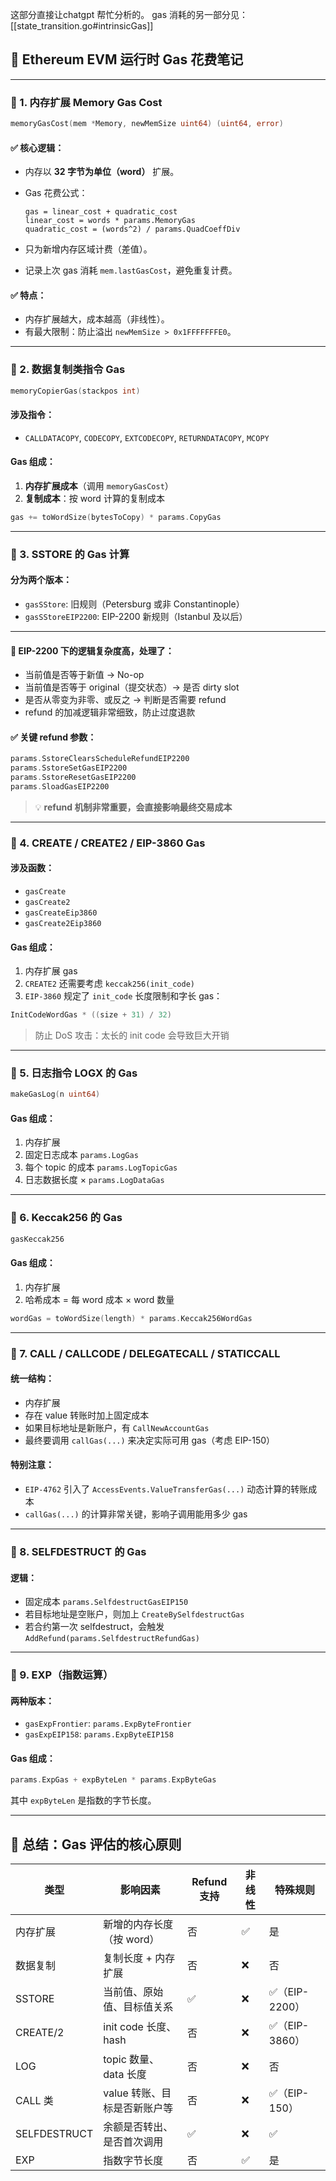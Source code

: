 这部分直接让chatgpt 帮忙分析的。
gas 消耗的另一部分见：
[[state_transition.go#intrinsicGas]]


## 🧠 Ethereum EVM 运行时 Gas 花费笔记

---

### 📌 1. **内存扩展 Memory Gas Cost**

```go
memoryGasCost(mem *Memory, newMemSize uint64) (uint64, error)
```

#### ✅ 核心逻辑：

- 内存以 **32 字节为单位（word）** 扩展。
    
- Gas 花费公式：
    
    ```
    gas = linear_cost + quadratic_cost
    linear_cost = words * params.MemoryGas
    quadratic_cost = (words^2) / params.QuadCoeffDiv
    ```
    
- 只为新增内存区域计费（差值）。
    
- 记录上次 gas 消耗 `mem.lastGasCost`，避免重复计费。
    

#### ✅ 特点：

- 内存扩展越大，成本越高（非线性）。
- 有最大限制：防止溢出 `newMemSize > 0x1FFFFFFFE0`。

---

### 📌 2. **数据复制类指令 Gas**

```go
memoryCopierGas(stackpos int)
```

#### 涉及指令：

- `CALLDATACOPY`, `CODECOPY`, `EXTCODECOPY`, `RETURNDATACOPY`, `MCOPY`

#### Gas 组成：

1. **内存扩展成本**（调用 `memoryGasCost`）
2. **复制成本**：按 word 计算的复制成本

```go
gas += toWordSize(bytesToCopy) * params.CopyGas
```

---

### 📌 3. **SSTORE 的 Gas 计算**

#### 分为两个版本：

- `gasSStore`: 旧规则（Petersburg 或非 Constantinople）
- `gasSStoreEIP2200`: EIP-2200 新规则（Istanbul 及以后）

---

#### 📍 EIP-2200 下的逻辑复杂度高，处理了：

- 当前值是否等于新值 → No-op
- 当前值是否等于 original（提交状态）→ 是否 dirty slot
- 是否从零变为非零、或反之 → 判断是否需要 refund
- refund 的加减逻辑非常细致，防止过度退款

#### ✅ 关键 refund 参数：

```go
params.SstoreClearsScheduleRefundEIP2200
params.SstoreSetGasEIP2200
params.SstoreResetGasEIP2200
params.SloadGasEIP2200
```

> 💡 **refund 机制非常重要，会直接影响最终交易成本**

---

### 📌 4. **CREATE / CREATE2 / EIP-3860 Gas**

#### 涉及函数：

- `gasCreate`
- `gasCreate2`
- `gasCreateEip3860`
- `gasCreate2Eip3860`

#### Gas 组成：

1. 内存扩展 gas
2. `CREATE2` 还需要考虑 `keccak256(init_code)`
3. `EIP-3860` 规定了 `init_code` 长度限制和字长 gas：

```go
InitCodeWordGas * ((size + 31) / 32)
```

> 防止 DoS 攻击：太长的 init code 会导致巨大开销

---

### 📌 5. **日志指令 LOGX 的 Gas**

```go
makeGasLog(n uint64)
```

#### Gas 组成：

1. 内存扩展
2. 固定日志成本 `params.LogGas`
3. 每个 topic 的成本 `params.LogTopicGas`
4. 日志数据长度 × `params.LogDataGas`

---

### 📌 6. **Keccak256 的 Gas**

```go
gasKeccak256
```

#### Gas 组成：

1. 内存扩展
2. 哈希成本 = 每 word 成本 × word 数量

```go
wordGas = toWordSize(length) * params.Keccak256WordGas
```

---

### 📌 7. **CALL / CALLCODE / DELEGATECALL / STATICCALL**

#### 统一结构：

- 内存扩展
- 存在 value 转账时加上固定成本
- 如果目标地址是新账户，有 `CallNewAccountGas`
- 最终要调用 `callGas(...)` 来决定实际可用 gas（考虑 EIP-150）

#### 特别注意：

- `EIP-4762` 引入了 `AccessEvents.ValueTransferGas(...)` 动态计算的转账成本
- `callGas(...)` 的计算非常关键，影响子调用能用多少 gas

---

### 📌 8. **SELFDESTRUCT 的 Gas**

#### 逻辑：

- 固定成本 `params.SelfdestructGasEIP150`
- 若目标地址是空账户，则加上 `CreateBySelfdestructGas`
- 若合约第一次 selfdestruct，会触发 `AddRefund(params.SelfdestructRefundGas)`

---

### 📌 9. **EXP（指数运算）**

#### 两种版本：

- `gasExpFrontier`: `params.ExpByteFrontier`
- `gasExpEIP158`: `params.ExpByteEIP158`

#### Gas 组成：

```go
params.ExpGas + expByteLen * params.ExpByteGas
```

其中 `expByteLen` 是指数的字节长度。

---

## 🧾 总结：Gas 评估的核心原则

|类型|影响因素|Refund 支持|非线性|特殊规则|
|---|---|---|---|---|
|内存扩展|新增的内存长度（按 word）|否|✅|是|
|数据复制|复制长度 + 内存扩展|否|❌|否|
|SSTORE|当前值、原始值、目标值关系|✅|❌|✅（EIP-2200）|
|CREATE/2|init code 长度、hash|否|❌|✅（EIP-3860）|
|LOG|topic 数量、data 长度|否|❌|否|
|CALL 类|value 转账、目标是否新账户等|否|❌|✅（EIP-150）|
|SELFDESTRUCT|余额是否转出、是否首次调用|✅|❌|✅|
|EXP|指数字节长度|否|✅|是|
